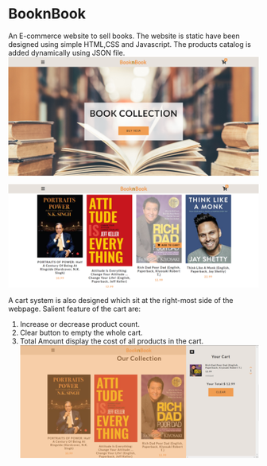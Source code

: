# BooknBook
An E-commerce website to sell books. The website is static have been designed using simple HTML,CSS and Javascript. The products catalog is added dynamically using JSON file. 
![Main Page](https://github.com/aatifansari/BooknBook/raw/main/main_page.PNG?raw=true "Main Page")

![Product Catalog](https://github.com/aatifansari/BooknBook/raw/main/productlog.PNG?raw=true "Product Catalog")

A cart system is also designed which sit at the right-most side of the webpage. Salient feature of the cart are:
1. Increase or decrease product count.
2. Clear button to empty the whole cart.
3. Total Amount display the cost of all products in the cart.
![Cart](https://github.com/aatifansari/BooknBook/raw/main/cart.PNG?raw=true "Cart")

